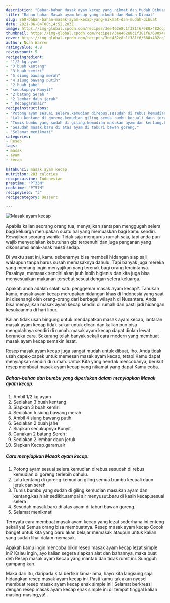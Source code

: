```yaml
---
description: "Bahan-bahan Masak ayam kecap yang nikmat dan Mudah Dibuat"
title: "Bahan-bahan Masak ayam kecap yang nikmat dan Mudah Dibuat"
slug: 860-bahan-bahan-masak-ayam-kecap-yang-nikmat-dan-mudah-dibuat
date: 2021-06-04T00:14:52.203Z
image: https://img-global.cpcdn.com/recipes/3ee462e8c1f381f6/680x482cq70/masak-ayam-kecap-foto-resep-utama.jpg
thumbnail: https://img-global.cpcdn.com/recipes/3ee462e8c1f381f6/680x482cq70/masak-ayam-kecap-foto-resep-utama.jpg
cover: https://img-global.cpcdn.com/recipes/3ee462e8c1f381f6/680x482cq70/masak-ayam-kecap-foto-resep-utama.jpg
author: Noah Warren
ratingvalue: 4.8
reviewcount: 5
recipeingredient:
- "1/2 kg ayam"
- "3 buah kentang"
- "3 buah kemiri"
- "5 siung bawang merah"
- "4 siung bawang putih"
- "2 buah jahe"
- "secukupnya Kunyit"
- "2 batang Sereh "
- "2 lembar daun jeruk"
- " Kecapgaramair"
recipeinstructions:
- "Potong ayam sesuai selera.kemudian direbus.sesudah di rebus kemudian di goreng terlebih dahulu."
- "Lalu kentang di goreng.kemudian giling semua bumbu kecuali daun jeruk dan sereh"
- "Tumis bumbu yang sudah di giling.kemudian masukan ayam dan kentang.kasih air sedikit.sampai air menyusut.baru di kasih kecap.sesuai selera"
- "Sesudah masak.baru di atas ayam di taburi bawan goreng."
- "Selamat menikmati"
categories:
- Resep
tags:
- masak
- ayam
- kecap

katakunci: masak ayam kecap 
nutrition: 283 calories
recipecuisine: Indonesian
preptime: "PT33M"
cooktime: "PT57M"
recipeyield: "3"
recipecategory: Dessert

---
```



![Masak ayam kecap](https://img-global.cpcdn.com/recipes/3ee462e8c1f381f6/680x482cq70/masak-ayam-kecap-foto-resep-utama.jpg)

Apabila kalian seorang orang tua, menyajikan santapan menggugah selera bagi keluarga merupakan suatu hal yang memuaskan bagi kamu sendiri. Kewajiban seorang  wanita Tidak saja mengurus rumah saja, tapi anda pun wajib menyediakan kebutuhan gizi terpenuhi dan juga panganan yang dikonsumsi anak-anak mesti sedap.

Di waktu  saat ini, kamu sebenarnya bisa membeli hidangan siap saji walaupun tanpa harus susah memasaknya dahulu. Tapi banyak juga mereka yang memang ingin menyajikan yang terenak bagi orang tercintanya. Pasalnya, memasak sendiri akan jauh lebih higienis dan kita juga bisa menyesuaikan makanan tersebut sesuai dengan selera keluarga. 



Apakah anda adalah salah satu penggemar masak ayam kecap?. Tahukah kamu, masak ayam kecap merupakan hidangan khas di Indonesia yang saat ini disenangi oleh orang-orang dari berbagai wilayah di Nusantara. Anda bisa menyajikan masak ayam kecap sendiri di rumah dan pasti jadi hidangan kesukaanmu di hari libur.

Kalian tidak usah bingung untuk mendapatkan masak ayam kecap, lantaran masak ayam kecap tidak sukar untuk dicari dan kalian pun bisa mengolahnya sendiri di rumah. masak ayam kecap dapat diolah lewat beraneka cara. Sekarang telah banyak sekali cara modern yang membuat masak ayam kecap semakin lezat.

Resep masak ayam kecap juga sangat mudah untuk dibuat, lho. Anda tidak usah capek-capek untuk memesan masak ayam kecap, tetapi Kamu dapat menyiapkan sendiri di rumah. Untuk Kita yang hendak mencobanya, berikut resep membuat masak ayam kecap yang nikamat yang dapat Kamu coba.

<!--inarticleads1-->

##### Bahan-bahan dan bumbu yang diperlukan dalam menyiapkan Masak ayam kecap:

1. Ambil 1/2 kg ayam
1. Sediakan 3 buah kentang
1. Siapkan 3 buah kemiri
1. Sediakan 5 siung bawang merah
1. Ambil 4 siung bawang putih
1. Sediakan 2 buah jahe
1. Siapkan secukupnya Kunyit
1. Gunakan 2 batang Sereh :
1. Sediakan 2 lembar daun jeruk
1. Siapkan  Kecap.garam.air




<!--inarticleads2-->

##### Cara menyiapkan Masak ayam kecap:

1. Potong ayam sesuai selera.kemudian direbus.sesudah di rebus kemudian di goreng terlebih dahulu.
1. Lalu kentang di goreng.kemudian giling semua bumbu kecuali daun jeruk dan sereh
1. Tumis bumbu yang sudah di giling.kemudian masukan ayam dan kentang.kasih air sedikit.sampai air menyusut.baru di kasih kecap.sesuai selera
1. Sesudah masak.baru di atas ayam di taburi bawan goreng.
1. Selamat menikmati




Ternyata cara membuat masak ayam kecap yang lezat sederhana ini enteng sekali ya! Semua orang bisa membuatnya. Resep masak ayam kecap Cocok banget untuk kita yang baru akan belajar memasak ataupun untuk kalian yang sudah lihai dalam memasak.

Apakah kamu ingin mencoba bikin resep masak ayam kecap lezat simple ini? Kalau ingin, ayo kalian segera siapkan alat dan bahannya, maka buat deh Resep masak ayam kecap yang mantab dan tidak rumit ini. Sungguh gampang kan. 

Maka dari itu, daripada kita berfikir lama-lama, hayo kita langsung saja hidangkan resep masak ayam kecap ini. Pasti kamu tak akan nyesel membuat resep masak ayam kecap enak simple ini! Selamat berkreasi dengan resep masak ayam kecap enak simple ini di tempat tinggal kalian masing-masing,ya!.

